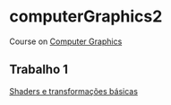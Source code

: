 # computerGraphics2
Course on [Computer Graphics](https://uspdigital.usp.br/jupiterweb/obterDisciplina?nomdis=&sgldis=SCC0250)

## Trabalho 1
[Shaders e transformações básicas](https://github.com/jorgesalhani/computerGraphics2/tree/main/trabalho1)